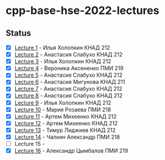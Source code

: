 # cpp-base-hse-2022-lectures

## Status
- [x] [Lecture 1](Lecture%201.md) - Илья Холопкин КНАД 212
- [x] [Lecture 2](Lecture%202.md) - Анастасия Слабухо КНАД 212
- [x] [Lecture 3](Lecture%203.md) - Илья Холопкин КНАД 212
- [x] [Lecture 4](Lecture%204.md) - Вероника Аксененко ПМИ 219
- [x] [Lecture 5](Lecture%205.md) - Анастасия Слабухо КНАД 212
- [x] [Lecture 6](Lecture%206.md) - Анастасия Мигунова КНАД 211
- [x] [Lecture 7](Lecture%207.md) - Анастасия Слабухо КНАД 212
- [x] [Lecture 8](Lecture%208.md) - Анастасия Слабухо КНАД 212
- [x] [Lecture 9](Lecture%209.md) - Илья Холопкин КНАД 212
- [x] [Lecture 10](Lecture%2010.md) - Мария Розаева ПМИ 218
- [x] [Lecture 11](Lecture%2011.md) - Артем Михеенко КНАД 212
- [x] [Lecture 12](Lecture%2012.md) - Артем Михеенко КНАД 212
- [x] [Lecture 13](Lecture%2013.md) - Тимур Лиджиев КНАД 212
- [x] [Lecture 14](Lecture%2014.md) - Чалкин Александр ПМИ 218
- [ ] Lecture 15 -
- [x] [Lecture 16](Lecture%2016.md) - Александр Цымбалов ПМИ 219
